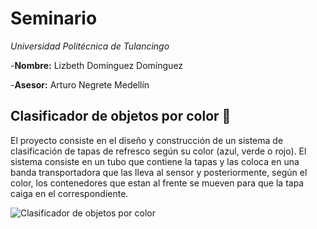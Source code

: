 # Seminario

*Universidad Politécnica de Tulancingo*

-**Nombre:** Lizbeth Domínguez Domínguez 

-**Asesor:** Arturo Negrete Medellín 

## **Clasificador de objetos por color** :rainbow:
El proyecto consiste en el diseño y construcción de un sistema de clasificación de tapas de refresco según su color (azul, verde o rojo). 
El sistema consiste en un tubo que contiene la tapas y las coloca en una banda transportadora que las lleva al sensor y posteriormente, según el color, los contenedores que estan al frente se mueven para que la tapa caiga en el correspondiente.

![Clasificador de objetos por color](https://raw.githubusercontent.com/lizdgz/Seminario/master/to/clasifica.jpg)
